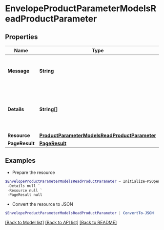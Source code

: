 # EnvelopeProductParameterModelsReadProductParameter
## Properties

Name | Type | Description | Notes
------------ | ------------- | ------------- | -------------
**Message** | **String** | A status message for the action taken. | [optional] 
**Details** | **String[]** | Any validation messages for the data on the current action. | [optional] 
**Resource** | [**ProductParameterModelsReadProductParameter**](ProductParameterModelsReadProductParameter.md) |  | [optional] 
**PageResult** | [**PageResult**](PageResult.md) |  | [optional] 

## Examples

- Prepare the resource
```powershell
$EnvelopeProductParameterModelsReadProductParameter = Initialize-PSOpenAPIToolsEnvelopeProductParameterModelsReadProductParameter  -Message null `
 -Details null `
 -Resource null `
 -PageResult null
```

- Convert the resource to JSON
```powershell
$EnvelopeProductParameterModelsReadProductParameter | ConvertTo-JSON
```

[[Back to Model list]](../README.md#documentation-for-models) [[Back to API list]](../README.md#documentation-for-api-endpoints) [[Back to README]](../README.md)

